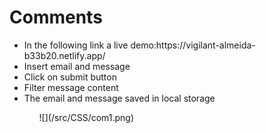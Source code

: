 <h1>Comments</h1>
<ul>
<li>In the following link a live demo:https://vigilant-almeida-b33b20.netlify.app/
<li>Insert email and message</li>
<li>Click on submit button</li>
<li>Filter message content</li>
<li>The email and message saved in local storage</li>
<ul>
![](/src/CSS/com1.png)
  

